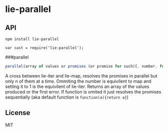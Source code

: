 # lie-parallel

## API

`npm install lie-parallel`

`var cast = require('lie-parallel');`

###parallel

```javascript
parallel(array of values or promises (or promise for such)[, number, function])
```

A cross between lie-iter and lie-map, resolves the promises in parallel but only n of them at a time. Ommiting the number is equivilent to map and setting it to 1 is the equivilent of lie-iter. Returns an array of the values produced or the first error.  If function is omited it just resolves the promises sequentially (aka default function is `function(a){return a}`)

## License

  MIT
